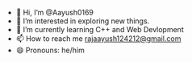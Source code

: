 - 👋 Hi, I’m @Aayush0169
- 👀 I’m interested in exploring new things.
- 🌱 I’m currently learning C++ and Web Devlopment
- 📫 How to reach me rajaayush124212@gmail.com
- 😄 Pronouns: he/him
  
